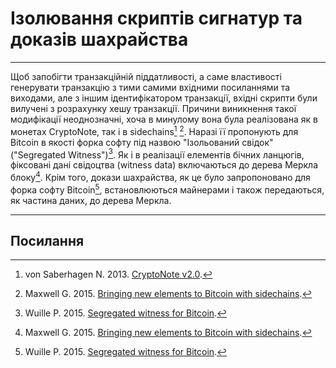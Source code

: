 # Ізолювання скриптів сигнатур та доказів шахрайства 

---

Щоб запобігти транзакційній піддатливості, а саме властивості генерувати транзакцію з тими самими вхідними посиланнями та виходами, але з іншим ідентифікатором транзакції, вхідні скрипти були вилучені з розрахунку хешу транзакції. Причини виникнення такої модифікації неоднозначні, хоча в минулому вона була реалізована як в монетах CryptoNote, так і в sidechains[^1] [^2]. Наразі її пропонують для Bitcoin в якості форка софту під назвою "Ізольований свідок" ("Segregated Witness")[^3].  Як і в реалізації елементів бічних ланцюгів, фіксовані дані свідоцтва (witness data) включаються до дерева Меркла блоку[^2]. Крім того, докази шахрайства, як це було запропоновано для форка софту Bitcoin[^3], встановлюються майнерами і також передаються, як частина даних, до дерева Меркла.

---

## <i class="fa fa-book"></i> Посилання 

[^1]: von Saberhagen N. 2013. [CryptoNote v2.0](https://decred.org/research/saberhagen2013.pdf).
[^2]: Maxwell G. 2015. [Bringing new elements to Bitcoin with sidechains](https://decred.org/research/maxwell2015.pdf).
[^3]: Wuille P. 2015. [Segregated witness for Bitcoin](https://prezi.com/lyghixkrguao/segregated-witness-and-deploying-it-for-bitcoin/).
